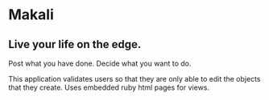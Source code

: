 # Makali

## Live your life on the edge.
Post what you have done.
Decide what you want to do.

This application validates users so that they are only able to edit the objects that they create. Uses
embedded ruby html pages for views.

